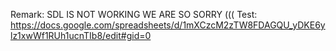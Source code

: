 Remark: SDL IS NOT WORKING WE ARE SO SORRY ((( 
Test: https://docs.google.com/spreadsheets/d/1mXCzcM2zTW8FDAGQU_yDKE6ylz1xwWf1RUh1ucnTIb8/edit#gid=0
